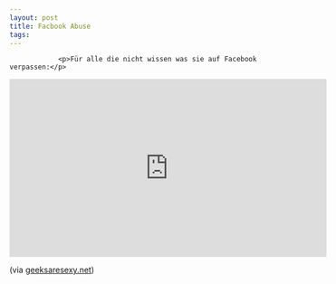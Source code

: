 ```yaml
---
layout: post
title: Facbook Abuse
tags:
---
```



                <p>Für alle die nicht wissen was sie auf Facebook verpassen:</p>
<iframe width="560" height="315" src="https://www.youtube.com/embed/pLefo0fn96o&amp;feature=player_embedded" frameborder="0" allowfullscreen></iframe>
<p>(via <a href="http://feedproxy.google.com/~r/geeksAreSexyTechnologyNews/~3/nnwV6ENfNxM/">geeksaresexy.net</a>)</p>
